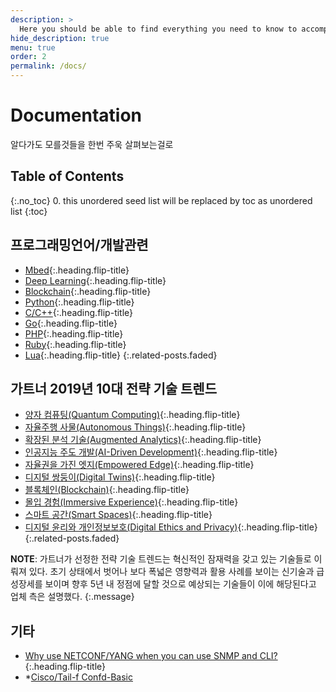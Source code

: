 ```yaml
---
description: >
  Here you should be able to find everything you need to know to accomplish the most common tasks when blogging with Hydejack.
hide_description: true
menu: true
order: 2
permalink: /docs/
---
```


# Documentation
알다가도 모를것들을 한번 주욱 살펴보는걸로

## Table of Contents
{:.no_toc}
0. this unordered seed list will be replaced by toc as unordered list
{:toc}

## 프로그래밍언어/개발관련
* [Mbed]{:.heading.flip-title}
* [Deep Learning]{:.heading.flip-title}
* [Blockchain]{:.heading.flip-title}
* [Python]{:.heading.flip-title}
* [C/C++]{:.heading.flip-title}
* [Go]{:.heading.flip-title}
* [PHP]{:.heading.flip-title}
* [Ruby]{:.heading.flip-title}
* [Lua]{:.heading.flip-title}
{:.related-posts.faded}


## 가트너 2019년 10대 전략 기술 트렌드
* [양자 컴퓨팅(Quantum Computing)]{:.heading.flip-title}
* [자율주행 사물(Autonomous Things)]{:.heading.flip-title}
* [확장된 분석 기술(Augmented Analytics)]{:.heading.flip-title}
* [인공지능 주도 개발(AI-Driven Development)]{:.heading.flip-title}
* [자율권을 가진 엣지(Empowered Edge)]{:.heading.flip-title}
* [디지털 쌍둥이(Digital Twins)]{:.heading.flip-title}
* [블록체인(Blockchain)]{:.heading.flip-title}
* [몰입 경험(Immersive Experience)]{:.heading.flip-title}
* [스마트 공간(Smart Spaces)]{:.heading.flip-title}
* [디지털 윤리와 개인정보보호(Digital Ethics and Privacy)]{:.heading.flip-title}
{:.related-posts.faded}

**NOTE**: 가트너가 선정한 전략 기술 트렌드는 혁신적인 잠재력을 갖고 있는 기술들로 이뤄져 있다. 초기 상태에서 벗어나 보다 폭넓은 영향력과 활용 사례를 보이는 신기술과 급성장세를 보이며 향후 5년 내 정점에 달할 것으로 예상되는 기술들이 이에 해당된다고 업체 측은 설명했다.
{:.message}

## 기타
* [Why use NETCONF/YANG when you can use SNMP and CLI?]{:.heading.flip-title}
* *[Cisco/Tail-f Confd-Basic](https://www.tail-f.com/confd-basic/)

[Mbed]: /docs/programming/mbed/
[Deep Learning]: /docs/programming/deep-learning/
[Blockchain]: /docs/programming/deep-learning/
[C/C++]: /docs/programming/c/
[Python]: /docs/programming/python/
[Go]: /docs/programming/go/
[PHP]: /docs/programming/php/
[Ruby]: /docs/programming/ruby/
[Lua]: /docs/programming/lua/

[Deep Learning]: /docs/programming/blockchain/
[Blockchain]: /docs/programming/blockchain/

[양자 컴퓨팅(Quantum Computing)]: /docs/gartner/quantum-computing/
[자율주행 사물(Autonomous Things)]: /docs/gartner/autonomous-things/
[확장된 분석 기술(Augmented Analytics)]: /docs/gartner/augmented-analytics/
[인공지능 주도 개발(AI-Driven Development)]: /docs/gartner/ai-driven-development/
[자율권을 가진 엣지(Empowered Edge)]: /docs/gartner/empowered-edge/
[디지털 쌍둥이(Digital Twins)]: gartner/digital-twin/
[블록체인(Blockchain)]: blockchain/
[몰입 경험(Immersive Experience)]: gartner/immersive-experience/
[스마트 공간(Smart Spaces)]: gartner/smart-spaces/
[디지털 윤리와 개인정보보호(Digital Ethics and Privacy)]: gartner/digital-ethics-and-privacy/
[Why use NETCONF/YANG when you can use SNMP and CLI?]: tech/why-use-netconf-yang-when-you-use-snmp-and-cli/